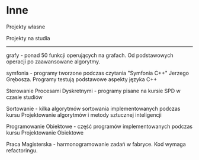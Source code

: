 # Inne

Projekty własne

Projekty na studia

-----------------

grafy - ponad 50 funkcji operujących na grafach. Od podstawowych operacji po zaawansowane algorytmy.

symfonia - programy tworzone podczas czytania "Symfonia C++" Jerzego Grębosza. Programy testują podstawowe aspekty języka C++

Sterowanie Procesami Dyskretnymi - programy pisane na kursie SPD w czasie studiów

Sortowanie - kilka algorytmów sortowania implementowanych podczas kursu Projektowanie algorytmów i metody sztucznej inteligencji

Programowanie Obiektowe - część programów implementowanych podczas kursu Projektowanie Obiektowe

Praca Magisterska - harmonogramowanie zadań w fabryce. Kod wymaga refactoringu.
